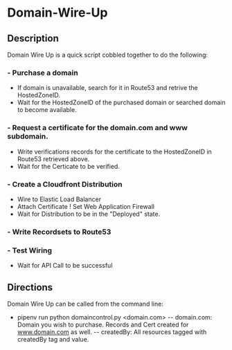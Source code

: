 # Domain-Wire-Up ### 

## Description 
Domain Wire Up is a quick script cobbled together to do the following:
### - Purchase a domain 
   - If domain is unavailable, search for it in Route53 and retrive the HostedZoneID.
   - Wait for the HostedZoneID of the purchased domain or searched domain to become available. 
### - Request a certificate for the domain.com and www subdomain. 
   - Write verifications records for the certificate to the HostedZoneID in Route53 retrieved above. 
   - Wait for the Certicate to be verified.
### - Create a Cloudfront Distribution 
   - Wire to Elastic Load Balancer
   - Attach Certificate
   ! Set Web Application Firewall
   - Wait for Distribution to be in the "Deployed" state. 
### - Write Recordsets to Route53 
### - Test Wiring
   - Wait for API Call to be successful

## Directions 
Domain Wire Up can be called from the command line: 
- pipenv run python domaincontrol.py <domain.com> <createdBy>
-- domain.com: Domain you wish to purchase. Records and Cert created for www.domain.com as well.
-- createdBy: All resources tagged with createdBy tag and value. 

